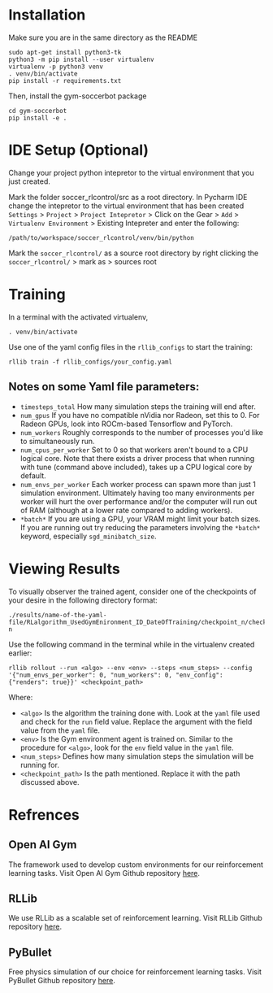 # Installation
Make sure you are in the same directory as the README
```shell script
sudo apt-get install python3-tk
python3 -m pip install --user virtualenv
virtualenv -p python3 venv
. venv/bin/activate
pip install -r requirements.txt
```
Then, install the gym-soccerbot package
```shell script
cd gym-soccerbot
pip install -e .
```

# IDE Setup (Optional)
Change your project python intepretor to the virtual environment that you just created.

Mark the folder soccer_rlcontrol/src as a root directory.
In Pycharm IDE change the intepretor to the virtual environment that has been created
`Settings` > `Project` > `Project Intepretor` > Click on the Gear > `Add` > `Virtualenv Environment` > Existing Intepreter and enter the following:
```shell script
/path/to/workspace/soccer_rlcontrol/venv/bin/python
```
Mark the `soccer_rlcontrol/` as a source root directory by right clicking the `soccer_rlcontrol/` > mark as > sources root

# Training
In a terminal with the activated virtualenv,
```shell script
. venv/bin/activate
```
Use one of the yaml config files in the `rllib_configs` to start the training:
```shell script
rllib train -f rllib_configs/your_config.yaml
```
## Notes on some Yaml file parameters:
- `timesteps_total` How many simulation steps the training will end after.
- `num_gpus` If you have no compatible nVidia nor Radeon, set this to 0. For Radeon GPUs, look into ROCm-based Tensorflow and PyTorch.
- `num_workers` Roughly corresponds to the number of processes you'd like to simultaneously run.
- `num_cpus_per_worker` Set to 0 so that workers aren't bound to a CPU logical core. Note that there exists a driver process that when running with tune (command above included), takes up a CPU logical core by default.
- `num_envs_per_worker` Each worker process can spawn more than just 1 simulation environment. Ultimately having too many environments per worker will hurt the over performance and/or the computer will run out of RAM (although at a lower rate compared to adding workers).
- `*batch*` If you are using a GPU, your VRAM might limit your batch sizes. If you are running out try reducing the parameters involving the `*batch*` keyword, especially `sgd_minibatch_size`.

# Viewing Results
To visually observer the trained agent, consider one of the checkpoints of your desire in the following directory format:
```shell script
./results/name-of-the-yaml-file/RLalgorithm_UsedGymEnironment_ID_DateOfTraining/checkpoint_n/checkpoint-n
```
Use the following command in the terminal while in the virtualenv created earlier:
```shell script
rllib rollout --run <algo> --env <env> --steps <num_steps> --config '{"num_envs_per_worker": 0, "num_workers": 0, "env_config": {"renders": true}}' <checkpoint_path> 
```

Where:
- `<algo>` Is the algorithm the training done with. Look at the `yaml` file used and check for the `run` field value. Replace the argument with the field value from the `yaml` file.
- `<env>` Is the Gym environment agent is trained on. Similar to the procedure for `<algo>`, look for the `env` field value in the `yaml` file.
- `<num_steps>` Defines how many simulation steps the simulation will be running for.
- `<checkpoint_path>` Is the path mentioned. Replace it with the path discussed above.


# Refrences
## Open AI Gym
The framework used to develop custom environments for our reinforcement learning tasks.
Visit Open AI Gym Github repository [here](https://github.com/openai/gym).

## RLLib
We use RLLib as a scalable set of reinforcement learning.
Visit RLLib Github repository [here](https://github.com/ray-project/ray).

## PyBullet
Free physics simulation of our choice for reinforcement learning tasks.
Visit PyBullet Github repository [here](https://github.com/bulletphysics/bullet3).
